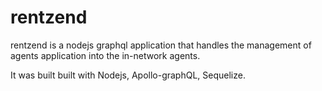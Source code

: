 # rentzend
rentzend is a nodejs graphql application that handles the management of agents application into the in-network agents.

It was built built with Nodejs, Apollo-graphQL, Sequelize.
